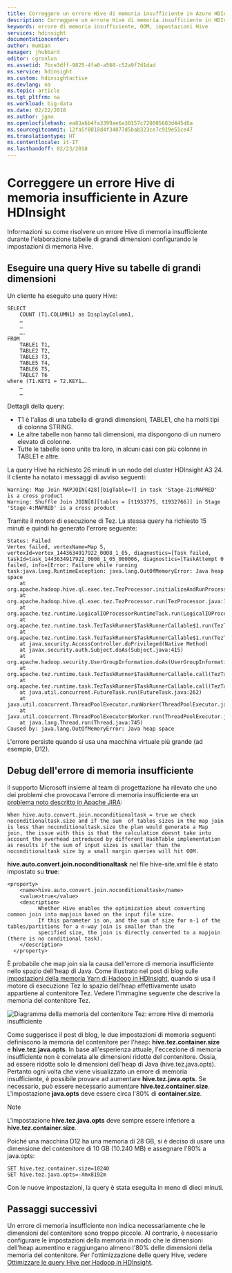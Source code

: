 ```yaml
---
title: Correggere un errore Hive di memoria insufficiente in Azure HDInsight | Documentazione Microsoft
description: Correggere un errore Hive di memoria insufficiente in HDInsight. Lo scenario del cliente fa riferimento a una query in molte tabelle di grandi dimensioni.
keywords: errore di memoria insufficiente, OOM, impostazioni Hive
services: hdinsight
documentationcenter: 
author: mumian
manager: jhubbard
editor: cgronlun
ms.assetid: 7bce3dff-9825-4fa0-a568-c52a9f7d1dad
ms.service: hdinsight
ms.custom: hdinsightactive
ms.devlang: na
ms.topic: article
ms.tgt_pltfrm: na
ms.workload: big-data
ms.date: 02/22/2018
ms.author: jgao
ms.openlocfilehash: ea83a6b4fa3399ae6a30157c720005683d445d8a
ms.sourcegitcommit: 12fa5f8018d4f34077d5bab323ce7c919e51ce47
ms.translationtype: HT
ms.contentlocale: it-IT
ms.lasthandoff: 02/23/2018
---
```

# <a name="fix-a-hive-out-of-memory-error-in-azure-hdinsight"></a>Correggere un errore Hive di memoria insufficiente in Azure HDInsight

Informazioni su come risolvere un errore Hive di memoria insufficiente durante l'elaborazione tabelle di grandi dimensioni configurando le impostazioni di memoria Hive.

## <a name="run-hive-query-against-large-tables"></a>Eseguire una query Hive su tabelle di grandi dimensioni

Un cliente ha eseguito una query Hive:

    SELECT
        COUNT (T1.COLUMN1) as DisplayColumn1,
        …
        …
        ….
    FROM
        TABLE1 T1,
        TABLE2 T2,
        TABLE3 T3,
        TABLE5 T4,
        TABLE6 T5,
        TABLE7 T6
    where (T1.KEY1 = T2.KEY1….
        …
        …

Dettagli della query:

* T1 è l'alias di una tabella di grandi dimensioni, TABLE1, che ha molti tipi di colonna STRING.
* Le altre tabelle non hanno tali dimensioni, ma dispongono di un numero elevato di colonne.
* Tutte le tabelle sono unite tra loro, in alcuni casi con più colonne in TABLE1 e altre.

La query Hive ha richiesto 26 minuti in un nodo del cluster HDInsight A3 24. Il cliente ha notato i messaggi di avviso seguenti:

    Warning: Map Join MAPJOIN[428][bigTable=?] in task 'Stage-21:MAPRED' is a cross product
    Warning: Shuffle Join JOIN[8][tables = [t1933775, t1932766]] in Stage 'Stage-4:MAPRED' is a cross product

Tramite il motore di esecuzione di Tez. La stessa query ha richiesto 15 minuti e quindi ha generato l'errore seguente:

    Status: Failed
    Vertex failed, vertexName=Map 5, vertexId=vertex_1443634917922_0008_1_05, diagnostics=[Task failed, taskId=task_1443634917922_0008_1_05_000006, diagnostics=[TaskAttempt 0 failed, info=[Error: Failure while running task:java.lang.RuntimeException: java.lang.OutOfMemoryError: Java heap space
        at
    org.apache.hadoop.hive.ql.exec.tez.TezProcessor.initializeAndRunProcessor(TezProcessor.java:172)
        at org.apache.hadoop.hive.ql.exec.tez.TezProcessor.run(TezProcessor.java:138)
        at
    org.apache.tez.runtime.LogicalIOProcessorRuntimeTask.run(LogicalIOProcessorRuntimeTask.java:324)
        at
    org.apache.tez.runtime.task.TezTaskRunner$TaskRunnerCallable$1.run(TezTaskRunner.java:176)
        at
    org.apache.tez.runtime.task.TezTaskRunner$TaskRunnerCallable$1.run(TezTaskRunner.java:168)
        at java.security.AccessController.doPrivileged(Native Method)
        at javax.security.auth.Subject.doAs(Subject.java:415)
        at org.apache.hadoop.security.UserGroupInformation.doAs(UserGroupInformation.java:1628)
        at
    org.apache.tez.runtime.task.TezTaskRunner$TaskRunnerCallable.call(TezTaskRunner.java:168)
        at
    org.apache.tez.runtime.task.TezTaskRunner$TaskRunnerCallable.call(TezTaskRunner.java:163)
        at java.util.concurrent.FutureTask.run(FutureTask.java:262)
        at java.util.concurrent.ThreadPoolExecutor.runWorker(ThreadPoolExecutor.java:1145)
        at java.util.concurrent.ThreadPoolExecutor$Worker.run(ThreadPoolExecutor.java:615)
        at java.lang.Thread.run(Thread.java:745)
    Caused by: java.lang.OutOfMemoryError: Java heap space

L'errore persiste quando si usa una macchina virtuale più grande (ad esempio, D12).


## <a name="debug-the-out-of-memory-error"></a>Debug dell'errore di memoria insufficiente

Il supporto Microsoft insieme al team di progettazione ha rilevato che uno dei problemi che provocava l'errore di memoria insufficiente era un [problema noto descritto in Apache JIRA](https://issues.apache.org/jira/browse/HIVE-8306):

    When hive.auto.convert.join.noconditionaltask = true we check noconditionaltask.size and if the sum  of tables sizes in the map join is less than noconditionaltask.size the plan would generate a Map join, the issue with this is that the calculation doesnt take into account the overhead introduced by different HashTable implementation as results if the sum of input sizes is smaller than the noconditionaltask size by a small margin queries will hit OOM.

**hive.auto.convert.join.noconditionaltask** nel file hive-site.xml file è stato impostato su **true**:

    <property>
        <name>hive.auto.convert.join.noconditionaltask</name>
        <value>true</value>
        <description>
              Whether Hive enables the optimization about converting common join into mapjoin based on the input file size.
              If this parameter is on, and the sum of size for n-1 of the tables/partitions for a n-way join is smaller than the
              specified size, the join is directly converted to a mapjoin (there is no conditional task).
        </description>
      </property>

È probabile che map join sia la causa dell'errore di memoria insufficiente nello spazio dell'heap di Java. Come illustrato nel post di blog sulle [impostazioni della memoria Yarn di Hadoop in HDInsight](http://blogs.msdn.com/b/shanyu/archive/2014/07/31/hadoop-yarn-memory-settings-in-hdinsigh.aspx), quando si usa il motore di esecuzione Tez lo spazio dell'heap effettivamente usato appartiene al contenitore Tez. Vedere l'immagine seguente che descrive la memoria del contenitore Tez.

![Diagramma della memoria del contenitore Tez: errore Hive di memoria insufficiente](./media/hdinsight-hadoop-hive-out-of-memory-error-oom/hive-out-of-memory-error-oom-tez-container-memory.png)

Come suggerisce il post di blog, le due impostazioni di memoria seguenti definiscono la memoria del contenitore per l'heap: **hive.tez.container.size** e **hive.tez.java.opts**. In base all'esperienza attuale, l'eccezione di memoria insufficiente non è correlata alle dimensioni ridotte del contenitore. Ossia, ad essere ridotte solo le dimensioni dell'heap di Java (hive.tez.java.opts). Pertanto ogni volta che viene visualizzato un errore di memoria insufficiente, è possibile provare ad aumentare **hive.tez.java.opts**. Se necessario, può essere necessario aumentare **hive.tez.container.size**. L'impostazione **java.opts** deve essere circa l'80% di **container.size**.

> [!NOTE]
> L'impostazione **hive.tez.java.opts** deve sempre essere inferiore a **hive.tez.container.size**.
> 
> 

Poiché una macchina D12 ha una memoria di 28 GB, si è deciso di usare una dimensione del contenitore di 10 GB (10.240 MB) e assegnare l'80% a java.opts:

    SET hive.tez.container.size=10240
    SET hive.tez.java.opts=-Xmx8192m

Con le nuove impostazioni, la query è stata eseguita in meno di dieci minuti.

## <a name="next-steps"></a>Passaggi successivi

Un errore di memoria insufficiente non indica necessariamente che le dimensioni del contenitore sono troppo piccole. Al contrario, è necessario configurare le impostazioni della memoria in modo che le dimensioni dell'heap aumentino e raggiungano almeno l'80% delle dimensioni della memoria del contenitore. Per l'ottimizzazione delle query Hive, vedere [Ottimizzare le query Hive per Hadoop in HDInsight](hdinsight-hadoop-optimize-hive-query.md).